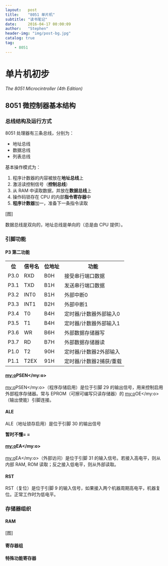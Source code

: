 ```yaml
---
layout:   post
title:    "8051 单片机"
subtitle: "读书笔记"
date:     2016-04-17 00:00:09
author:   "Stephen"
header-img: "img/post-bg.jpg"
catalog: true
tag:
    - 8051
---
```








# 单片机初步

*The 8051 Microcintroller (4th Edition)* 

## 8051 微控制器基本结构

### 总线结构及运行方式

8051 处理器有三条总线，分别为：

 * 地址总线
 * 数据总线
 * 列表总线
    
基本操作模式为：

 1. 程序计数器的内容被放在**地址总线**上
 2. 激活读控制信号（**控制总线**）
 3. 从 RAM 中读取数据，并放在**数据总线**上
 4. 操作码锁存在 CPU 的内部**指令寄存器**中
 5. **程序计数器**加一，准备下一条指令读取

[图]

数据总线是双向的，地址总线是单向的（总是由 CPU 提供）。

### 引脚功能

#### P3 第二功能

<table>
   <tr>
      <th>位</th>
      <th>信号名</th>
      <th>位地址</th>
      <th>功能</th>
   </tr>
   <tr>
      <td>P3.0</td>
      <td>RXD</td>
      <td>B0H</td>
      <td>接受串行端口数据</td>
   </tr>
   <tr>
      <td>P3.1</td>
      <td>TXD</td>
      <td>B1H</td>
      <td>发送串行端口数据</td>
   </tr>
   <tr>
      <td>P3.2</td>
      <td><my:o>INT0</my:o></td>
      <td>B1H</td>
      <td>外部中断0</td>
   </tr>
   <tr>
      <td>P3.3</td>
      <td><my:o>INT1</my:o></td>
      <td>B2H</td>
      <td>外部中断1</td>
   </tr>
   <tr>
      <td>P3.4</td>
      <td>T0</td>
      <td>B4H</td>
      <td>定时器/计数器外部输入0</td>
   </tr>
   <tr>
      <td>P3.5</td>
      <td>T1</td>
      <td>B4H</td>
      <td>定时器/计数器外部输入1</td>
   </tr>
   <tr>
      <td>P3.6</td>
      <td><my:o>WR</my:o></td>
      <td>B6H</td>
      <td>外部数据存储器写</td>
   </tr>
   <tr>
      <td>P3.7</td>
      <td>RD</td>
      <td>B7H</td>
      <td>外部数据存储器读</td>
   </tr>
   <tr>
      <td>P1.0</td>
      <td>T2</td>
      <td>90H</td>
      <td>定时器/计数器2外部输入</td>
   </tr>
   <tr>
      <td>P1.1</td>
      <td>T2EX</td>
      <td>91H</td>
      <td>定时器/计数器2捕获/重载</td>
   </tr>
</table>


#### <my:o>PSEN</my:o>

<my:o>PSEN</my:o>（程序存储启用）是位于引脚 29 的输出信号，用来控制启用外部程序存储器。常与 EPROM（可擦可编写只读存储器）的 <my:o>OE</my:o>（输出使能）引脚连接。

#### ALE

ALE（地址锁存启用）是位于引脚 30 的输出信号

**暂时不懂= =**

#### <my:o>EA</my:o>

<my:o>EA</my:o>（外部访问）是位于引脚 31 的输入信号。若接入高电平，则从内部 RAM, ROM 读取；反之接入低电平，则从外部读取。

#### RST

RST（复位）是位于引脚 9 的输入信号，如果接入两个机器周期高电平，机器复位。正常工作时为低电平。

### 存储器组织

#### RAM

[图]

#### 寄存器组

#### 特殊功能寄存器







